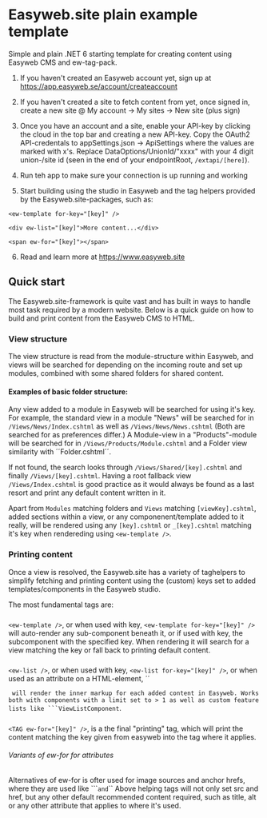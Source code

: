 # Easyweb.site plain example template

Simple and plain .NET 6 starting template for creating content using Easyweb CMS and ew-tag-pack.

1. If you haven't created an Easyweb account yet, sign up at https://app.easyweb.se/account/createaccount

2. If you haven't created a site to fetch content from yet, once signed in, create a new site @ My account -> My sites -> New site (plus sign)

3. Once you have an account and a site, enable your API-key by clicking the cloud in the top bar and creating a new API-key. Copy the OAuth2 API-credentals to appSettings.json -> ApiSettings where the values are marked with x's. Replace DataOptions/UnionId/"xxxx" with your 4 digit union-/site id (seen in the end of your endpointRoot, ``/extapi/[here]``). 

4. Run teh app to make sure your connection is up running and working

5. Start building using the studio in Easyweb and the tag helpers provided by the Easyweb.site-packages, such as:

``<ew-template for-key="[key]" />``

``<div ew-list="[key]">More content...</div>``

``<span ew-for="[key]"></span>``

6. Read and learn more at https://www.easyweb.site

## Quick start
The Easyweb.site-framework is quite vast and has built in ways to handle most task required by a modern website. Below is a quick guide on how to build and print content from the Easyweb CMS to HTML.

### View structure
The view structure is read from the module-structure within Easyweb, and views will be searched for depending on the incoming route and set up modules, combined with some shared folders for shared content.

#### Examples of basic folder structure:

Any view added to a module in Easyweb will be searched for using it's key. For example, the standard view in a module "News" will be searched for in ``/Views/News/Index.cshtml`` as well as ``/Views/News/News.cshtml`` (Both are searched for as preferences differ.) A Module-view in a "Products"-module will be searched for in ``/Views/Products/Module.cshtml`` and a Folder view similarity with ´´Folder.cshtml´´.

If not found, the search looks through ``/Views/Shared/[key].cshtml`` and finally ``/Views/[key].cshtml``. Having a root fallback view ``/Views/Index.cshtml`` is good practice as it would always be found as a last resort and print any default content written in it.

Apart from ``Modules`` matching folders and ``Views`` matching ``[viewKey].cshtml``, added sections within a view, or any componenent/template added to it really, will be rendered using any ``[key].cshtml`` or ``_[key].cshtml`` matching it's key when rendereding using ``<ew-template />``.

### Printing content
Once a view is resolved, the Easyweb.site has a variety of taghelpers to simplify fetching and printing content using the (custom) keys set to added templates/components in the Easyweb studio.

The most fundamental tags are:

##### <ew-template />
``<ew-template />``, or when used with key, ``<ew-template for-key="[key]" />`` will auto-render any sub-component beneath it, or if used with key, the subcomponent with the specified key.
When rendering it will search for a view matching the key or fall back to printing default content.

##### <ew-list />
``<ew-list />``, or when used with key, ``<ew-list for-key="[key]" />``, or when used as an attribute on a HTML-element, ´´<div ew-list="[myKey]"></div>`` will render the inner markup for each added content in Easyweb. Works both with components with a limit set to > 1 as well as custom feature lists like ```ViewListComponent``.

##### <ew-for />
``<TAG ew-for="[key]" />``, is a the final "printing" tag, which will print the content matching the key given from easyweb into the tag where it applies. 

###### Variants of ew-for for attributes
Alternatives of ew-for is ofter used for image sources and anchor hrefs, where they are used like ```<img ew-for-src="[key]" />`` and ``<a ew-for-href="[key]" />``
Above helping tags will not only set src and href, but any other default recommended content required, such as title, alt or any other attribute that applies to where it's used.
